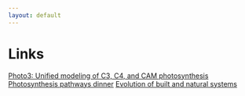 ```yaml
---
layout: default
---
```


# Links

[Photo3: Unified modeling of C3, C4, and CAM photosynthesis](https://samhartz.github.io/Photo3/)
[Photosynthesis pathways dinner](https://princetonstudiesfood.princeton.edu/2020/02/17/photosynthesis-dinner/)
[Evolution of built and natural systems](https://www.princeton.edu/news/2018/07/25/photosynthesis-and-engines-evolved-remarkably-similar-ways)
